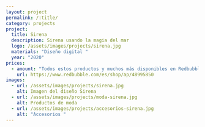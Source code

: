 ```yaml
---
layout: project
permalink: /:title/
category: projects
project:
  title: Sirena
  description: Sirena usando la magia del mar
  logo: /assets/images/projects/sirena.jpg
  materials: "Diseño digital "
  year: "2020"
prices:
  - amount: "Todos estos productos y muchos más disponibles en Redbubble "
    url: https://www.redbubble.com/es/shop/ap/48995850
images:
  - url: /assets/images/projects/sirena.jpg
    alt: Imagen del diseño Sirena
  - url: /assets/images/projects/moda-sirena.jpg
    alt: Productos de moda
  - url: /assets/images/projects/accesorios-sirena.jpg
    alt: "Accesorios "
---
```

